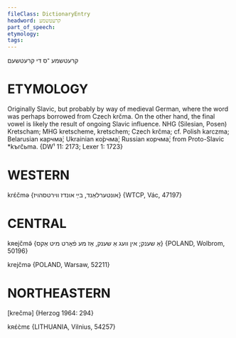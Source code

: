 ```yaml
---
fileClass: DictionaryEntry
headword: קרעטשמע
part_of_speech: 
etymology: 
tags: 
---
```

קרעטשמע
־ס
די
קרעטשעם

ETYMOLOGY
===========
Originally Slavic, but probably by way of medieval German, where the word was perhaps borrowed from Czech krčma. On the other hand, the final vowel is likely the result of ongoing Slavic influence.
NHG (Silesian, Posen) Kretscham; MHG kretscheme, kretschem; Czech krčma; cf. Polish karczma; Belarusian карчма́; Ukrainian ко́рчма́; Russian корчма́; from Proto-Slavic *kъrčьma. 
{DW¹ 11: 2173; Lexer 1: 1723}

WESTERN
========

krɛ́čmə {אונטערלאַנד, בײַ אונדז ווירטסהויז} {WTCP, Vác, 47197}

CENTRAL
========

kʀejčmə̃  {אַ שענק; אין וועג אַ שענק, אַז מע פֿאָרט מיט אַקס} {POLAND, Wolbrom, 50196}

krejčmə {POLAND, Warsaw, 52211}

NORTHEASTERN
==============

[krečmə] {Herzog 1964: 294}

kʀɛ́c̀mɛ {LITHUANIA, Vilnius, 54257}
